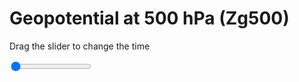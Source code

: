 <h1>Geopotential at 500 hPa (Zg500)</h1>
<p>Drag the slider to change the time</p>

<div class="slidecontainer">
<input oninput='setImage(this)' class="slider" type="range" min="0" max="19" value="0" step="1" />
<img id='img'/>
</div>

<script>
var img = document.getElementById('img');
var img_array = ['/assets/images/synoptic_maps/zg500_sohemp06.png', 
                 '/assets/images/synoptic_maps/zg500_sohemp08.png',
                 '/assets/images/synoptic_maps/zg500_sohemp10.png',
                 '/assets/images/synoptic_maps/zg500_sohemp12.png',
                 '/assets/images/synoptic_maps/zg500_sohemp14.png',
                 '/assets/images/synoptic_maps/zg500_sohemp16.png',
                 '/assets/images/synoptic_maps/zg500_sohemp18.png',
                 '/assets/images/synoptic_maps/zg500_sohemp20.png',
                 '/assets/images/synoptic_maps/zg500_sohemp22.png',
                 '/assets/images/synoptic_maps/zg500_sohemp24.png',
                 '/assets/images/synoptic_maps/zg500_sohemp26.png',
                 '/assets/images/synoptic_maps/zg500_sohemp28.png',
                 '/assets/images/synoptic_maps/zg500_sohemp30.png',
                 '/assets/images/synoptic_maps/zg500_sohemp32.png',
                 '/assets/images/synoptic_maps/zg500_sohemp34.png',
                 '/assets/images/synoptic_maps/zg500_sohemp36.png',
                 '/assets/images/synoptic_maps/zg500_sohemp38.png',
                 '/assets/images/synoptic_maps/zg500_sohemp40.png',
                 '/assets/images/synoptic_maps/zg500_sohemp44.png',
                 '/assets/images/synoptic_maps/zg500_sohemp48.png'];
function setImage(obj)
{
        var value = obj.value;
        img.src = img_array[value];
    
}
</script>
